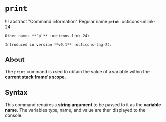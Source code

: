 # `print`

!!! abstract "Command information"
    Regular name **`print`** :octicons-unlink-24:

    Other names **`p`** :octicons-link-24:

    Introduced in version **v0.1** :octicons-tag-24:

## About

The `print` command is used to obtain the value of a variable within the **current stack frame's scope**.

## Syntax

This command requires a **string argument** to be passed to it as the **variable name**. The variables type, name, and value are then displayed to the console.